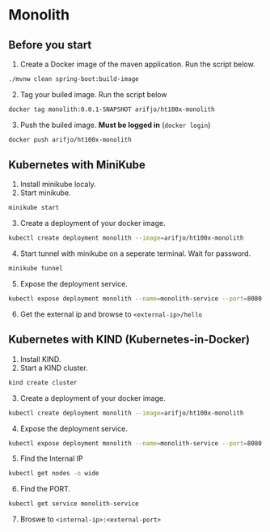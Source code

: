 # Monolith

## Before you start
1. Create a Docker image of the maven application. Run the script below.
```bash
./mvnw clean spring-boot:build-image
```
2. Tag your builed image. Run the script below
```bash
docker tag monolith:0.0.1-SNAPSHOT arifjo/ht100x-monolith 
```
3. Push the builed image. **Must be logged in** (`docker login`)
```bash
docker push arifjo/ht100x-monolith
```

## Kubernetes with MiniKube
1. Install minikube localy.
2. Start minikube.
```bash
minikube start
```
3. Create a deployment of your docker image.
```bash
kubectl create deployment monolith --image=arifjo/ht100x-monolith
```
4. Start tunnel with minikube on a seperate terminal. Wait for password.
```bash
minikube tunnel
```
5. Expose the deployment service.
```bash
kubectl expose deployment monolith --name=monolith-service --port=8080 --target-port=8080 --type=LoadBalancer
```
6. Get the external ip and browse to `<external-ip>/hello`


## Kubernetes with KIND (Kubernetes-in-Docker)
1. Install KIND.
2. Start a KIND cluster.
```bash
kind create cluster
```
3. Create a deployment of your docker image.
```bash
kubectl create deployment monolith --image=arifjo/ht100x-monolith
```
4. Expose the deployment service.
```bash
kubectl expose deployment monolith --name=monolith-service --port=8080 --target-port=8080 --type=NodePort
```
5. Find the Internal IP
```bash
kubectl get nodes -o wide
```
6. Find the PORT.
```bash
kubectl get service monolith-service
```
7. Broswe to `<internal-ip>:<external-port>`
